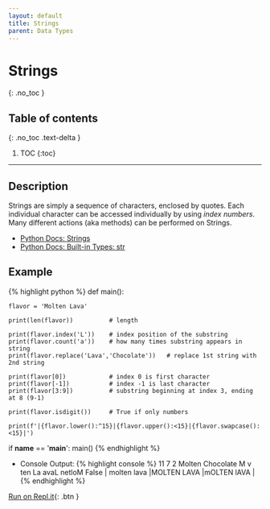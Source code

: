 ```yaml
---
layout: default
title: Strings
parent: Data Types
---
```

# Strings
{: .no_toc }
## Table of contents
{: .no_toc .text-delta }

1. TOC
{:toc}

---

## Description
Strings are simply a sequence of characters, enclosed by quotes. Each individual character can be accessed individually by using *index numbers*. Many different actions (aka methods) can be performed on Strings. 
- [Python Docs: Strings](https://docs.python.org/3/tutorial/introduction.html#strings)
- [Python Docs: Built-in Types: str](https://docs.python.org/3/library/stdtypes.html#text-sequence-type-str)


## Example

{% highlight python %}
def main():
    
    flavor = 'Molten Lava'

    print(len(flavor))          # length

    print(flavor.index('L'))    # index position of the substring
    print(flavor.count('a'))    # how many times substring appears in string
    print(flavor.replace('Lava','Chocolate'))   # replace 1st string with 2nd string

    print(flavor[0])            # index 0 is first character
    print(flavor[-1])           # index -1 is last character
    print(flavor[3:9])          # substring beginning at index 3, ending at 8 (9-1)

    print(flavor.isdigit())     # True if only numbers

    print(f'|{flavor.lower():^15}|{flavor.upper():<15}|{flavor.swapcase():<15}|')


if __name__ == '__main__':
    main()
{% endhighlight %}

- Console Output:
{% highlight console %}
11
7
2
Molten Chocolate
M
v
ten La
avaL netloM
False
|  molten lava  |MOLTEN LAVA    |mOLTEN lAVA    |
{% endhighlight %}

[Run on Repl.it](https://repl.it/@bianca_ruiz/strings#main.py){: .btn }
